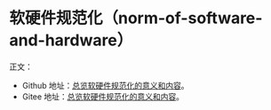 # 软硬件规范化（norm-of-software-and-hardware）

正文：

- Github 地址：[总览软硬件规范化的意义和内容](https://github.com/Staok/norm-of-software-and-hardware/blob/main/总览软硬件规范化的意义和内容.md)。
-   Gitee   地址：[总览软硬件规范化的意义和内容](https://gitee.com/staok/norm-of-software-and-hardware/blob/main/总览软硬件规范化的意义和内容.md)。